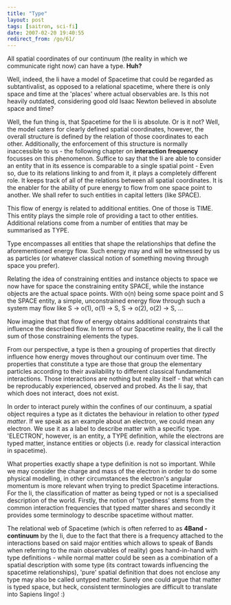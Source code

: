 ```yaml
---
title: "Type"
layout: post
tags: [saitron, sci-fi]
date: 2007-02-20 19:40:55
redirect_from: /go/61/
---
```


All spatial coordinates of our continuum (the reality in which we communicate right now) can have a type. **Huh?**
<p>Well, indeed, the Ii have a model of Spacetime that could be regarded as subtantivalist, as opposed to a relational spacetime, where there is only space and time at the 'places' where actual observables are. Is this not heavily outdated, considering good old Isaac Newton believed in absolute space and time?

Well, the fun thing is, that Spacetime for the Ii is absolute. Or is it not? Well, the model caters for clearly defined spatial coordinates, however, the overall structure is defined by the relation of those coordinates to each other. Additionally, the enforcement of this structure is normally inaccessible to us - the following chapter on **interaction frequency** focusses on this phenomenon. Suffice to say that the Ii are able to consider an entity that in its essence is comparable to a single spatial point - Even so, due to its relations linking to and from it, it plays a completely different role. It keeps track of all of the relations between all spatial coordinates. It is the enabler for the ability of pure energy to flow from one space point to another. We shall refer to such entities in capital letters (like SPACE). 

This flow of energy is related to additional entities. One of those is TIME. This entity plays the simple role of providing a tact to other entities. Additional relations come from a number of entities that may be summarised as TYPE.

Type encompasses all entities that shape the relationships that define the aforementioned energy flow. Such energy may and will be witnessed by us as particles (or whatever classical notion of something moving through space you prefer).

Relating the idea of constraining entities and instance objects to space we now have for space the constraining entity SPACE, while the instance objects are the actual space points.
With o(n) being some space point and S the SPACE entity, a simple, unconstrained energy flow through such a system may flow like S -> o(1), o(1) -> S, S -> o(2), o(2) -> S, ...

Now imagine that that flow of energy obtains additional constraints that influence the described flow. In terms of our Spacetime reality, the Ii call the sum of those constraining elements the types.

From our perspective, a type is then a grouping of properties that directly influence how energy moves throughout our continuum over time. The properties that constitute a type are those that group the elementary particles according to their availability to different classical fundamental interactions. Those interactions are nothing but reality itself - that which can be reproducably experienced, observed and probed. As the Ii say, that which does not interact, does not exist.

In order to interact purely within the confines of our continuum, a spatial object requires a type as it dictates the behaviour in relation to other _typed matter_. If we speak as an example about an electron, we could mean any electron. We use it as a label to describe matter with a specific type. &#39;ELECTRON&#39;, however, is an entity, a TYPE definition, while the electrons are typed matter, instance entities or objects (i.e. ready for classical interaction in spacetime). 

What properties exactly shape a type definition is not so important. While we may consider the charge and mass of  the electron in order to do some physical modelling, in other circumstances the electron&#39;s angular momentum is more relevant when trying to predict Spacetime interactions. For the Ii, the classification of matter as being typed or not is a specialised description of the world. Firstly, the notion of &#39;typedness&#39; stems from the common interaction frequencies that typed matter shares and secondly it provides some terminology to describe spacetime without matter.

The relational web of Spacetime (which is often referred to as **4Band - continuum** by the Ii, due to the fact that there is a frequency attached to the interactions based on said major entities which allows to speak of Bands when referring to the main observables of reality) goes hand-in-hand with type definitions - while normal matter could be seen as a combination of a spatial description with some type (its contract towards influencing the spacetime relationships), &#39;pure&#39; spatial definition that does not enclose any type may also be called untyped matter. Surely one could argue that matter is typed space, but heck, consistent terminologies are difficult to translate into Sapiens lingo! :)
 